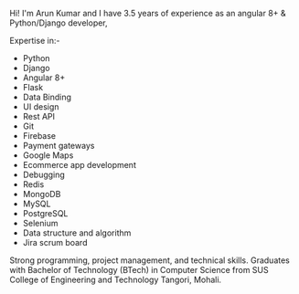 Hi! 
I'm Arun Kumar and I have 3.5 years of experience as an angular 8+ & Python/Django developer,

Expertise in:-
<ul>
  <li>
    Python
  </li>
    <li>
    Django
  </li>
    <li>
    Angular 8+
  </li>
    <li>
    Flask
  </li>
    <li>
    Data Binding
  </li>
    <li>
    UI design
  </li>
    <li>
    Rest API
  </li>
    <li>
    Git
  </li>
    <li>
    Firebase
  </li>
    <li>
    Payment gateways
  </li>
    <li>
    Google Maps
  </li>
    <li>
    Ecommerce app development
  </li>
    <li>
    Debugging
  </li>
    <li>
    Redis
  </li>
    <li>
    MongoDB
  </li>
    <li>
    MySQL
  </li>
    <li>
    PostgreSQL
  </li>
      <li>
    Selenium
  </li>
      <li>
    Data structure and algorithm
  </li>
    <li>
    Jira scrum board
  </li>
</ul>

Strong programming, project management, and technical skills. Graduates with Bachelor of Technology (BTech) in Computer Science from SUS College of Engineering and Technology Tangori, Mohali.
